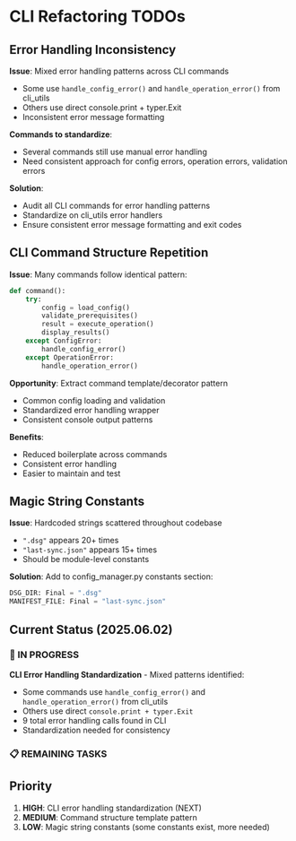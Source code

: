 <!--
Author: PB & Claude
Maintainer: PB
Original date: 2025.06.02
License: (c) HRDAG, 2025, GPL-2 or newer

------
docs/cli-refactoring-todos.md
-->

# CLI Refactoring TODOs

## Error Handling Inconsistency

**Issue**: Mixed error handling patterns across CLI commands
- Some use `handle_config_error()` and `handle_operation_error()` from cli_utils
- Others use direct console.print + typer.Exit
- Inconsistent error message formatting

**Commands to standardize**:
- Several commands still use manual error handling
- Need consistent approach for config errors, operation errors, validation errors

**Solution**: 
- Audit all CLI commands for error handling patterns
- Standardize on cli_utils error handlers
- Ensure consistent error message formatting and exit codes

## CLI Command Structure Repetition

**Issue**: Many commands follow identical pattern:
```python
def command():
    try:
        config = load_config()
        validate_prerequisites() 
        result = execute_operation()
        display_results()
    except ConfigError:
        handle_config_error()
    except OperationError:
        handle_operation_error()
```

**Opportunity**: Extract command template/decorator pattern
- Common config loading and validation
- Standardized error handling wrapper
- Consistent console output patterns

**Benefits**:
- Reduced boilerplate across commands
- Consistent error handling
- Easier to maintain and test

## Magic String Constants

**Issue**: Hardcoded strings scattered throughout codebase
- `".dsg"` appears 20+ times
- `"last-sync.json"` appears 15+ times  
- Should be module-level constants

**Solution**: Add to config_manager.py constants section:
```python
DSG_DIR: Final = ".dsg"
MANIFEST_FILE: Final = "last-sync.json"
```

## Current Status (2025.06.02)

### 🔄 IN PROGRESS
**CLI Error Handling Standardization** - Mixed patterns identified:
- Some commands use `handle_config_error()` and `handle_operation_error()` from cli_utils
- Others use direct `console.print + typer.Exit`
- 9 total error handling calls found in CLI
- Standardization needed for consistency

### 📋 REMAINING TASKS

## Priority

1. **HIGH**: CLI error handling standardization (NEXT)
2. **MEDIUM**: Command structure template pattern
3. **LOW**: Magic string constants (some constants exist, more needed)